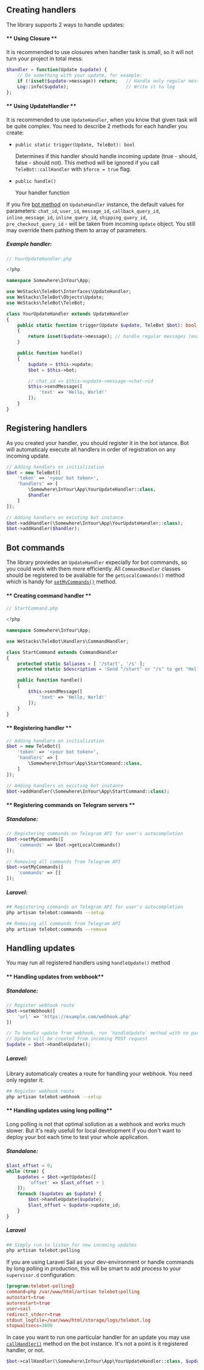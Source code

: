 ## Creating handlers

The library supports 2 ways to handle updates:


<!-- tabs:start -->
#### ** Using Closure **

It is recommended to use closures when handler task is small, so it will not turn your project in total mess:

```php
$handler = function(Update $update) {
    // Do something with your update, for example:
    if (!isset($update->message)) return;   // Handle only regular messages
    Log::info($update);                     // Write it to log
};
```
#### ** Using UpdateHandler **

It is recommended to use `UpdateHandler`, when you know that given task will be quite complex. You need to describe 2 methods for each handler you create:

- `public static trigger(Update, TeleBot): bool`

    Determines if this handler should handle incoming update (true - should, false - should not). This method will be ignored if you call `TeleBot::callHandler` with `$force = true` flag.


- `public handle()`

    Your handler function

If you fire [bot method](methods#telebot-methods) on `UpdateHandler` instance, the default values for parameters: `chat_id`, `user_id`, `message_id`, `callback_query_id`, `inline_message_id`, `inline_query_id`, `shipping_query_id`, `pre_checkout_query_id` - will be taken from incoming `Update` object. You still may override them pathing them to array of parameters.

##### Example handler:

```php
// YourUpdateHandler.php

<?php

namespace Somewhere\InYour\App;

use WeStacks\TeleBot\Interfaces\UpdateHandler;
use WeStacks\TeleBot\Objects\Update;
use WeStacks\TeleBot\TeleBot;

class YourUpdateHandler extends UpdateHandler
{
    public static function trigger(Update $update, TeleBot $bot): bool
    {
        return isset($update->message); // handle regular messages (example)
    }

    public function handle()
    {
        $update = $this->update;
        $bot = $this->bot;

        // chat_id => $this->update->message->chat->id
        $this->sendMessage([
            'text' => 'Hello, World!'
        ]);
    }
}
```

<!-- tabs:end -->
## Registering handlers 

As you created your handler, you should register it in the bot istance. Bot will automaticaly execute all handlers in order of registration on any incoming update.

```php
// Adding handlers on initialization
$bot = new TeleBot([
    'token' => '<your bot token>',
    'handlers' => [
        \Somewhere\InYour\App\YourUpdateHandler::class,
        $handler
    ]
]);

// Adding handlers on existing bot instance
$bot->addHandler(\Somewhere\InYour\App\YourUpdateHandler::class);
$bot->addHandler($handler);
```

## Bot commands

The library proviedes an `UpdateHandler` expecially for bot commands, so you could work with them more efficiently. All `CommandHandler` classes should be registered to be avaliable for the `getLocalCommands()` method which is handy for [`setMyCommands()`](https://core.telegram.org/bots/api#setmycommands) method. 

<!-- tabs:start -->

#### ** Creating command handler **

```php
// StartCommand.php

<?php

namespace Somewhere\InYour\App;

use WeStacks\TeleBot\Handlers\CommandHandler;

class StartCommand extends CommandHandler
{
    protected static $aliases = [ '/start', '/s' ];
    protected static $description = 'Send "/start" or "/s" to get "Hello, World!"';

    public function handle()
    {
        $this->sendMessage([
            'text' => 'Hello, World!'
        ]);
    }
}
```

#### ** Registering handler **

```php
// Adding handlers on initialization
$bot = new TeleBot([
    'token' => '<your bot token>',
    'handlers' => [
        \Somewhere\InYour\App\StartCommand::class,
    ]
]);

// Adding handlers on existing bot instance
$bot->addHandler(\Somewhere\InYour\App\StartCommand::class);
```

#### ** Registering commands on Telegram servers **

##### Standalone:

```php
// Registering commands on Telegram API for user's autocompletion
$bot->setMyCommands([
    'commands' => $bot->getLocalCommands()
]);

// Removing all commands from Telegram API
$bot->setMyCommands([
    'commands' => []
]);
```

##### Laravel:
```bash
## Registering commands on Telegram API for user's autocompletion
php artisan telebot:commands --setup

## Removing all commands from Telegram API
php artisan telebot:commands --remove
```

<!-- tabs:end -->
## Handling updates

You may run all registered handlers using `handleUpdate()` method

<!-- tabs:start -->

#### ** Handling updates from webhook**

##### Standalone:

```php
// Register webhook route
$bot->setWebhook([
    'url' => 'https://example.com/webhook.php'
])

// To handle update from webhook, run `handleUpdate` method with no parameters
// Update will be created from incoming POST request
$update = $bot->handleUpdate();
```

##### Laravel:

Library automaticaly creates a route for handling your webhook. You need only register it:

```bash
## Register webhook route
php artisan telebot:webhook --setup
```

#### ** Handling updates using long polling**

Long polling is not that optimal sollution as a webhook and works much slower. But it's realy usefull for local development if you don't want to deploy your bot each time to test your whole application.
##### Standalone:

```php
$last_offset = 0;
while (true) {
    $updates = $bot->getUpdates([
        'offset' => $last_offset + 1
    ]);
    foreach ($updates as $update) {
        $bot->handleUpdate($update);
        $last_offset = $update->update_id;
    }
}
```

##### Laravel

```bash
## Simply run to listen for new incoming updates
php artisan telebot:polling
```

<!-- tabs:end -->

If you are using Laravel Sail as your dev-environment or handle commands by long polling in production, this will be smart to add process to your `supervisor.d` configuration:

```conf
[program:telebot-polling]
command=php /var/www/html/artisan telebot:polling
autostart=true
autorestart=true
user=sail
redirect_stderr=true
stdout_logfile=/var/www/html/storage/logs/telebot.log
stopwaitsecs=3600

```

In case you want to run one particular handler for an update you may use [`callHandler()`](methods.md#telebot-methods) method on the bot instance. It's not a point is it registered handler, or not.

```php
$bot->callHandler(\Somewhere\InYour\App\YourUpdateHandler::class, $update);
```

